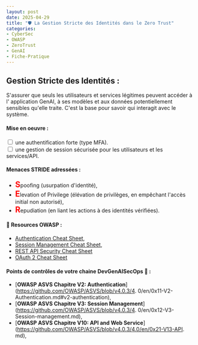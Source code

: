 ```yaml
---
layout: post
date: 2025-04-29
title: "🛡️ La Gestion Stricte des Identités dans le Zero Trust"
categories:
- CyberSec
- OWASP
- ZeroTrust
- GenAI
- Fiche-Pratique
---
```


## Gestion Stricte des Identités :

S'assurer que seuls les utilisateurs et services légitimes peuvent accéder à l' application GenAI, à ses 
modèles et aux données potentiellement sensibles qu'elle traite. C'est la base pour savoir qui interagit avec le système.

#### Mise en oeuvre :

<input type="checkbox" id="task1" name="task1" value="Tâche 1">
    une authentification forte (type MFA).<BR>
<input type="checkbox" id="task1" name="task1" value="Tâche 1">
    une gestion de session sécurisée pour les utilisateurs et les  services/API.
<BR>


#### Menaces STRIDE adressées : 
  * <span style="color: red; font-weight: bold; font-size: 150%;">S</span>poofing (usurpation d'identité), 
  * <span style="color: red; font-weight: bold; font-size: 150%;">E</span>levation of Privilege (élévation de privilèges, en empêchant l'accès initial non autorisé),  
  * <span style="color: red; font-weight: bold; font-size: 150%;">R</span>epudiation (en liant les actions à des 
    identités vérifiées).


#### 📖 Resources OWASP : 
* [Authentication Cheat Sheet](https://cheatsheetseries.owasp.org/cheatsheets/Authentication_Cheat_Sheet.html), 
* [Session Management Cheat Sheet](https://cheatsheetseries.owasp.org/cheatsheets/Session_Management_Cheat_Sheet.html), 
* [REST API Security Cheat Sheet](https://cheatsheetseries.owasp.org/cheatsheets/REST_Security_Cheat_Sheet.html)
* [OAuth 2 Cheat Sheet](https://cheatsheetseries.owasp.org/cheatsheets/OAuth2_Cheat_Sheet.html)

#### Points de contrôles de votre chaine DevGenAISecOps 🎯 : 
  * [**OWASP ASVS Chapitre V2: Authentication**](https://github.com/OWASP/ASVS/blob/v4.0.3/4.
    0/en/0x11-V2-Authentication.md#v2-authentication),
  * [**OWASP ASVS Chapitre V3: Session Management**](https://github.com/OWASP/ASVS/blob/v4.0.3/4.
    0/en/0x12-V3-Session-management.md),
  * [**OWASP ASVS Chapitre V10: API and Web Service**](https://github.com/OWASP/ASVS/blob/v4.0.3/4.0/en/0x21-V13-API.
    md),